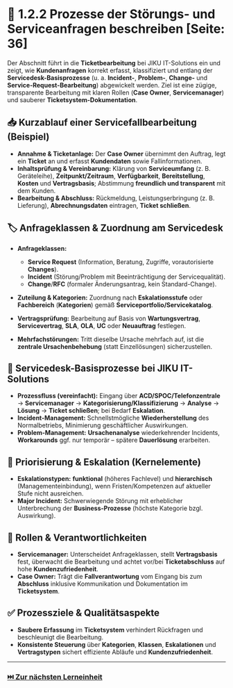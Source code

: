 # 🔧 1.2.2 Prozesse der Störungs- und Serviceanfragen beschreiben [Seite: 36]

Der Abschnitt führt in die **Ticketbearbeitung** bei JIKU IT-Solutions ein und zeigt, wie **Kundenanfragen** korrekt erfasst, klassifiziert und entlang der **Servicedesk-Basisprozesse** (u. a. **Incident-**, **Problem-**, **Change-** und **Service-Request-Bearbeitung**) abgewickelt werden. Ziel ist eine zügige, transparente Bearbeitung mit klaren Rollen (**Case Owner**, **Servicemanager**) und sauberer **Ticketsystem-Dokumentation**. 

## 📥 Kurzablauf einer Servicefallbearbeitung (Beispiel)

* **Annahme & Ticketanlage:** Der **Case Owner** übernimmt den Auftrag, legt ein **Ticket** an und erfasst **Kundendaten** sowie Fallinformationen. 
* **Inhaltsprüfung & Vereinbarung:** Klärung von **Serviceumfang** (z. B. Geräteleihe), **Zeitpunkt/Zeitraum**, **Verfügbarkeit**, **Bereitstellung**, **Kosten** und **Vertragsbasis**; Abstimmung **freundlich und transparent** mit dem Kunden. 
* **Bearbeitung & Abschluss:** Rückmeldung, Leistungserbringung (z. B. Lieferung), **Abrechnungsdaten** eintragen, **Ticket schließen**. 

## 🏷️ Anfrageklassen & Zuordnung am Servicedesk

* **Anfrageklassen:**

  * **Service Request** (Information, Beratung, Zugriffe, vorautorisierte **Changes**).
  * **Incident** (Störung/Problem mit Beeinträchtigung der Servicequalität).
  * **Change**/**RFC** (formaler Änderungsantrag, kein Standard-Change). 
* **Zuteilung & Kategorien:** Zuordnung nach **Eskalationsstufe** oder **Fachbereich** (**Kategorien**) gemäß **Serviceportfolio/Servicekatalog**. 
* **Vertragsprüfung:** Bearbeitung auf Basis von **Wartungsvertrag**, **Servicevertrag**, **SLA**, **OLA**, **UC** oder **Neuauftrag** festlegen. 
* **Mehrfachstörungen:** Tritt dieselbe Ursache mehrfach auf, ist die **zentrale Ursachenbehebung** (statt Einzellösungen) sicherzustellen. 

## 🔄 Servicedesk-Basisprozesse bei JIKU IT-Solutions

* **Prozessfluss (vereinfacht):** Eingang über **ACD/SPOC/Telefonzentrale** → **Servicemanager** → **Kategorisierung/Klassifizierung** → **Analyse** → **Lösung** → **Ticket schließen**; bei Bedarf **Eskalation**. 
* **Incident-Management:** Schnellstmögliche **Wiederherstellung** des Normalbetriebs, Minimierung geschäftlicher Auswirkungen. 
* **Problem-Management:** **Ursachenanalyse** wiederkehrender Incidents, **Workarounds** ggf. nur temporär – spätere **Dauerlösung** erarbeiten. 

## 🚨 Priorisierung & Eskalation (Kernelemente)

* **Eskalationstypen:** **funktional** (höheres Fachlevel) und **hierarchisch** (Managementeinbindung), wenn Fristen/Kompetenzen auf aktueller Stufe nicht ausreichen. 
* **Major Incident:** Schwerwiegende Störung mit erheblicher Unterbrechung der **Business-Prozesse** (höchste Kategorie bzgl. Auswirkung). 

## 👥 Rollen & Verantwortlichkeiten

* **Servicemanager:** Unterscheidet Anfrageklassen, stellt **Vertragsbasis** fest, überwacht die Bearbeitung und achtet vor/bei **Ticketabschluss** auf hohe **Kundenzufriedenheit**. 
* **Case Owner:** Trägt die **Fallverantwortung** vom Eingang bis zum **Abschluss** inklusive Kommunikation und Dokumentation im **Ticketsystem**. 

## ✅ Prozessziele & Qualitätsaspekte

* **Saubere Erfassung** im **Ticketsystem** verhindert Rückfragen und beschleunigt die Bearbeitung. 
* **Konsistente Steuerung** über **Kategorien**, **Klassen**, **Eskalationen** und **Vertragstypen** sichert effiziente Abläufe und **Kundenzufriedenheit**. 


---

### [⏭️ Zur nächsten Lerneinheit](./1.2.3_Kundenzufriedene_Fallbearbeitung_unterstuetzen.md)